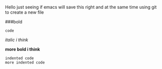 Hello just seeing if emacs will save this right and at the same time using
git to create a new file

###bold

`code`

*italic i think*

**more bold i think**

    indented code
    more indented code